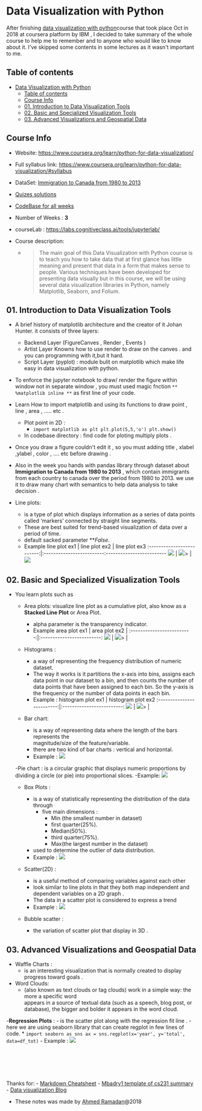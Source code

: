 # Data Visualization with Python

After finishing [data visualization with python](https://www.coursera.org/learn/python-for-data-visualization)course that took place  Oct in 2018 at coursera platform by IBM , I decided to take summary of the whole course to help me to remember and to anyone who would like to know about it. I've skipped some contents in some lectures as it wasn't important to me. 
## Table of contents

* [Data Visualization with Python](#data-visualization-with-python)
   * [Table of contents](#table-of-contents)
   * [Course Info](#course-info)
   * [01. Introduction to Data Visualization Tools](#01-introduction-to-data-visualization-tools)
   * [02. Basic and Specialized Visualization Tools](#02-basic-and-specialized-visualization-tools)
   * [03. Advanced Visualizations and Geospatial Data](#03-advanced-visualizations-and-geospatial-data)


## Course Info

- Website: https://www.coursera.org/learn/python-for-data-visualization/

- Full syllabus link: https://www.coursera.org/learn/python-for-data-visualization/#syllabus

- DataSet: [Immigration to Canada from 1980 to 2013](https://ibm.box.com/shared/static/lw190pt9zpy5bd1ptyg2aw15awomz9pu.xlsx)

- [Quizes solutions](quizes/)

- [CodeBase for all weeks](weeks/) 

- Number of Weeks : **3**

- courseLab : https://labs.cognitiveclass.ai/tools/jupyterlab/ 

- Course description:

  - > The main goal of this Data Visualization with Python course is to teach you how to take data that at first glance has little meaning and present that data in a form that makes sense to people. Various techniques have been developed for presenting data visually but in this course, we will be using several data visualization libraries in Python, namely Matplotlib, Seaborn, and Folium.



## 01. Introduction to Data Visualization Tools

- A brief history of matplotlib architecture and the  creator of it Johan Hunter. it consists of three layers:
    - Backend Layer (FigureCanves , Render , Events )
    - Artist Layer  Knowns how  to use render to draw on the canves . and you can programming with it,but it hard.
    - Script Layer (pyplot) : module bulit on matplotlib which make life easy in data visualization with python.

- To enforce the jupyter notebook to draw/ render the figure within window not in separate window , you  must  used    magic fnction  `** %matplotlib inline **` as first line of your code.

- Learn How to import matplotlib and using its functions to draw point  , line  , area , ..... etc .
    - Plot point in 2D :
         - `import matplotlib as plt
            plt.plot(5,5,'o')
            plt.show()`
    - In codebase directory : find code for ploting multiply plots .

- Once you draw a figure couldn't  edit it , so you must adding title , xlabel ,ylabel , color ,  .... etc  before     drawing .

- Also in the week you hands with pandas library through dataset about **Immigration to Canada from 1980 to 2013**
  ,  which contain immigrants from each country to canada over the period from 1980 to 2013. we use it to draw many chart with semantics to  help data analysis to take decision .

- Line plots: 
    - is a type of plot which displays information as a series of data points called ‘markers’ connected by                straight line segments.
    - These are best suited for trend-based visualization of data over a period of time.
    - default sacked parameter ***False*.  
    - Example 
                line plot ex1      |      line plot ex2       |    line plot ex3
        :-------------------------:|:-------------------------:-------------------------
        ![](Images/1.png)        |  ![](Images/2.png)>      |  ![](Images/3.png)

## 02. Basic and Specialized Visualization Tools
- You learn plots such as
    
    - Area plots: visualize line plot as a cumulative plot, also know as a **Stacked Line Plot** or Area Plot. 
        - alpha parameter is the transparency indicator.
        - Example
                area plot ex1      |      area plot ex2       |
        :-------------------------:|:-------------------------:
          ![](Images/4.png)        |  ![](Images/5.png)>      |

    - Histograms :
        - a way of representing the frequency distribution of numeric dataset.
        - The way it works is it partitions the x-axis into bins, assigns each data point in our dataset to a bin,     and then counts the number of data points that have been assigned to each bin. So the y-axis is the          frequency or the number of data points in each bin.
        - Example :
           histogram plot ex1      |      histogram plot ex2
        :-------------------------:|:-------------------------:
          ![](Images/6.png)        |  ![](Images/7.png)>      |


    - Bar chart:
        - is a way of representing data where the length of the bars represents the     
          magnitude/size of the feature/variable.
        - there are two kind of bar charts : vertical and horizontal.
        - Example :
            ![](Images/8.png)

    -Pie chart : is a circular graphic that displays numeric proportions by dividing a circle (or pie) into                       proportional slices.
        -Example: 
            ![](Images/9.png)
    
    - Box Plots :
        - is a way of statistically representing the distribution of the data through
            - five main dimensions :
                - Min (the smallest number in dataset)
                - first quarter(25%).
                - Median(50%).
                - third quarter(75%).
                - Max(the largest number in the dataset)
        - used to determine the outlier of data distribution.
        - Example :
            ![](Images/10.png)

    - Scatter(2D) :  
        - is a useful method of comparing variables against each other
        - look similar to line plots in that they both map independent and dependent variables on a 2D graph .
        - The data in a scatter plot is considered to express a trend
        - Example :
            ![](Images/11.png)
   
    - Bubble scatter : 
        - the variation of scatter plot that display in 3D .


## 03. Advanced Visualizations and Geospatial Data
- Waffle Charts :
    - is an interesting visualization that is normally created to display progress toward goals .
- Word Clouds:
    - (also known as text clouds or tag clouds) work in a simple way: the more a specific word  
       appears in a source of textual data (such as a speech, blog post, or database), the bigger and bolder it appears in the word cloud.

-**Regression Plots** : 
    - is the scatter plot along with the regression fit line .
    - here we are using seaborn library that can create regplot in few lines of code.
        * ```import seaborn as sns
             ax = sns.regplot(x='year', y='total', data=df_tot)```
    - Example : 
        ![](Images/12.png)


<br><br>
<br><br>

Thanks for:
    - [Markdown Cheatsheet](https://github.com/adam-p/markdown-here/wiki/Markdown-Cheatsheet)
    - [Mbadry1 template of cs231 summary](https://github.com/mbadry1/CS231n-2017-Summary)
    - [Data visualization Blog ](http://cican17.com/data-visualization-with-python/)


- These notes was made by [Ahmed Ramadan](mailto:ar1521@fayoum.edu.ed)@2018

